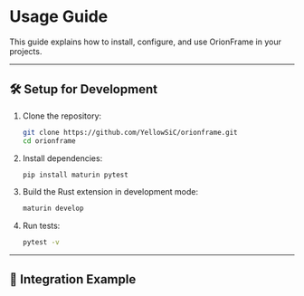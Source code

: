 # Usage Guide

This guide explains how to install, configure, and use OrionFrame in your projects.

---

## 🛠 Setup for Development

1. Clone the repository:
   ```bash
   git clone https://github.com/YellowSiC/orionframe.git
   cd orionframe
   ```

2. Install dependencies:
   ```bash
   pip install maturin pytest
   ```

3. Build the Rust extension in development mode:
   ```bash
   maturin develop
   ```

4. Run tests:
   ```bash
   pytest -v
   ```

---

## 🔗 Integration Example

```python


```
